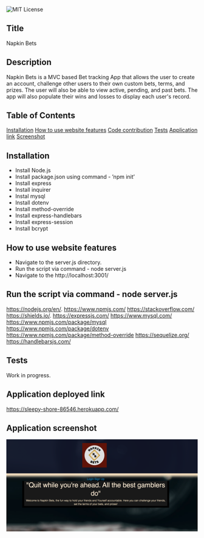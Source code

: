 
![MIT License](https://img.shields.io/badge/license-MIT-green?raw=true)  

## Title 
Napkin Bets

## Description 
Napkin Bets is a MVC based Bet tracking App that allows the user to create an account, challenge other users to their own custom bets, terms, and prizes. The user will also be able to view active, pending, and past bets. The app will also populate their wins and losses to display each user's record.

## Table of Contents
[Installation](#installation)
[How to use website features](#how-to-use-website-features)
[Code contribution](#code-contribution)
[Tests](#tests)
[Application link](#application-deployed-link)
[Screenshot](#application-screenshot)

## Installation
- Install Node.js  
- Install package.json using command - ’npm init’
- Install express
- Install inquirer
- Instal mysql
- Install dotenv
- Install method-override
- Install express-handlebars
- Install express-session
- Install bcrypt

## How to use website features
- Navigate to the server.js directory.
- Run the script via command - node server.js
- Navigate to the http://localhost:3001/

## Run the script via command - node server.js
https://nodejs.org/en/.
https://www.npmjs.com/
https://stackoverflow.com/
https://shields.io/.
https://expressjs.com/
https://www.mysql.com/
https://www.npmjs.com/package/mysql
https://www.npmjs.com/package/dotenv
https://www.npmjs.com/package/method-override 
https://sequelize.org/ 
https://handlebarsjs.com/ 

## Tests
Work in progress.

## Application deployed link
https://sleepy-shore-86546.herokuapp.com/

## Application screenshot
![Napkin Bets Dashboard](./public/Images/application-screenshot.jpg?raw=true)
